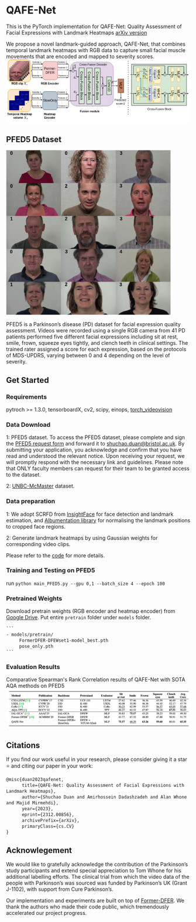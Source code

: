 # QAFE-Net

This is the PyTorch implementation for QAFE-Net: Quality Assessment of Facial Expressions with Landmark Heatmaps
[arXiv version](https://arxiv.org/abs/2312.00856)

We propose a novel landmark-guided approach, QAFE-Net, that combines temporal landmark heatmaps with RGB data to capture small facial muscle movements that are encoded and mapped to severity scores.
![pipeline](resources/pipeline.png)

## PFED5 Dataset

<img width="450" height="450" src="resources/PFED5.png">


PFED5 is a Parkinson’s disease (PD) dataset for facial expression quality assessment. Videos were recorded using a single RGB camera from 41 PD patients performed five different facial expressions including sit at rest, smile, frown, squeeze eyes tightly, and clench teeth in clinical settings. The trained rater assigned a score for each expression, based on the protocols of MDS-UPDRS, varying between 0 and 4 depending on the level of severity. 

## Get Started
### Requirements
pytroch >= 1.3.0, tensorboardX, cv2, scipy, einops, [torch_videovision](https://github.com/hassony2/torch_videovision)

### Data Download

1: PFED5 dataset. To access the PFED5 dataset, please complete and sign the [PFED5 request form](dataset/PFED5_Request_Form.docx) and forward it to shuchao.duan@bristol.ac.uk. By submitting your application, you acknowledge and confirm that you have read and understood the relevant notice. Upon receiving your request, we will promptly respond with the necessary link and guidelines. Please note that ONLY faculty members can request for their team to be granted access to the dataset.

2: [UNBC-McMaster](https://www.jeffcohn.net/Resources/) dataset. 

### Data preparation

1: We adopt SCRFD from [InsightFace](https://insightface.ai) for face detection and landmark estimation,
and [Albumentation library](https://albumentations.ai) for normalising the landmark positions to cropped face regions.

2: Generate landmark heatmaps by using Gaussian weights for corresponding video clips.

Please refer to the [code](dataset/) for more details.

### Training and Testing on PFED5
run ```python main_PFED5.py --gpu 0,1 --batch_size 4 --epoch 100```

### Pretrained Weights
Download pretrain weights (RGB encoder and heatmap encoder) from [Google Drive](https://drive.google.com/drive/folders/1tq1s3uoXiV8ZohrUtuHgJgaZwfGbjWY-?usp=drive_link). Put entire `pretrain` folder under `models` folder.

	```
	- models/pretrain/
		 FormerDFER-DFEWset1-model_best.pth
		 pose_only.pth
	```

 ### Evaluation Results
 Comparative Spearman's Rank Correlation results of QAFE-Net with SOTA AQA methods on PFED5
![results_pd](resources/pd_results.png)

## Citations
If you find our work useful in your research, please consider giving it a star ⭐ and citing our paper in your work:

```
@misc{duan2023qafenet,
      title={QAFE-Net: Quality Assessment of Facial Expressions with Landmark Heatmaps}, 
      author={Shuchao Duan and Amirhossein Dadashzadeh and Alan Whone and Majid Mirmehdi},
      year={2023},
      eprint={2312.00856},
      archivePrefix={arXiv},
      primaryClass={cs.CV}
}

```

## Acknowlegement
We would like to gratefully acknowledge the contribution of the Parkinson’s study participants and extend special appreciation to Tom Whone for his additional labelling efforts. The clinical trial from which the video data of the people with Parkinson’s was sourced was funded by Parkinson’s UK (Grant J-1102), with support from Cure Parkinson’s. 

Our implementation and experiments are built on top of [Former-DFER](https://github.com/zengqunzhao/Former-DFER). We thank the authors who made their code public, which tremendously accelerated our project progress. 






